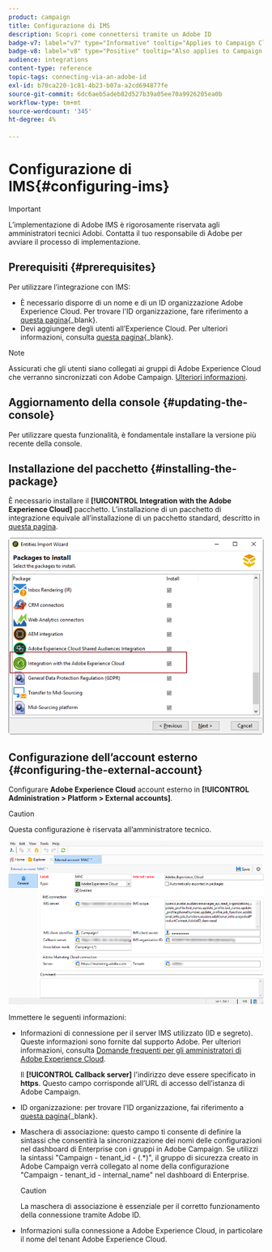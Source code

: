 ```yaml
---
product: campaign
title: Configurazione di IMS
description: Scopri come connettersi tramite un Adobe ID
badge-v7: label="v7" type="Informative" tooltip="Applies to Campaign Classic v7"
badge-v8: label="v8" type="Positive" tooltip="Also applies to Campaign v8"
audience: integrations
content-type: reference
topic-tags: connecting-via-an-adobe-id
exl-id: b70ca220-1c81-4b23-b07a-a2cd694877fe
source-git-commit: 6dc6aeb5adeb82d527b39a05ee70a9926205ea0b
workflow-type: tm+mt
source-wordcount: '345'
ht-degree: 4%

---
```


# Configurazione di IMS{#configuring-ims}



>[!IMPORTANT]
>
>L’implementazione di Adobe IMS è rigorosamente riservata agli amministratori tecnici Adobi. Contatta il tuo responsabile di Adobe per avviare il processo di implementazione.

## Prerequisiti {#prerequisites}

Per utilizzare l’integrazione con IMS:

* È necessario disporre di un nome e di un ID organizzazione Adobe Experience Cloud. Per trovare l&#39;ID organizzazione, fare riferimento a [questa pagina](https://experienceleague.adobe.com/docs/core-services/interface/administration/organizations.html?lang=it){_blank}.
* Devi aggiungere degli utenti all’Experience Cloud. Per ulteriori informazioni, consulta [questa pagina](https://experienceleague.adobe.com/docs/core-services/interface/administration/admin-getting-started.html){_blank}.

>[!NOTE]
>
>Assicurati che gli utenti siano collegati ai gruppi di Adobe Experience Cloud che verranno sincronizzati con Adobe Campaign. [Ulteriori informazioni](#configuring-the-external-account).

## Aggiornamento della console {#updating-the-console}

Per utilizzare questa funzionalità, è fondamentale installare la versione più recente della console.

## Installazione del pacchetto {#installing-the-package}

È necessario installare il **[!UICONTROL Integration with the Adobe Experience Cloud]** pacchetto. L’installazione di un pacchetto di integrazione equivale all’installazione di un pacchetto standard, descritto in [questa pagina](../../installation/using/installing-campaign-standard-packages.md).

![](assets/ims_6.png)

## Configurazione dell’account esterno {#configuring-the-external-account}

Configurare **Adobe Experience Cloud** account esterno in **[!UICONTROL Administration > Platform > External accounts]**.

>[!CAUTION]
>
>Questa configurazione è riservata all’amministratore tecnico.

![](assets/ims_5.png)

Immettere le seguenti informazioni:

* Informazioni di connessione per il server IMS utilizzato (ID e segreto). Queste informazioni sono fornite dal supporto Adobe. Per ulteriori informazioni, consulta [Domande frequenti per gli amministratori di Adobe Experience Cloud](https://experienceleague.adobe.com/docs/core-services/interface/manage-users-and-products/faq.html).

   Il **[!UICONTROL Callback server]** l&#39;indirizzo deve essere specificato in **https**. Questo campo corrisponde all’URL di accesso dell’istanza di Adobe Campaign.

* ID organizzazione: per trovare l’ID organizzazione, fai riferimento a [questa pagina](https://experienceleague.adobe.com/docs/core-services/interface/administration/organizations.html?lang=it){_blank}.
* Maschera di associazione: questo campo ti consente di definire la sintassi che consentirà la sincronizzazione dei nomi delle configurazioni nel dashboard di Enterprise con i gruppi in Adobe Campaign. Se utilizzi la sintassi &quot;Campaign - tenant_id - (.&#42;)&quot;, il gruppo di sicurezza creato in Adobe Campaign verrà collegato al nome della configurazione &quot;Campaign - tenant_id - internal_name&quot; nel dashboard di Enterprise.

   >[!CAUTION]
   >
   >La maschera di associazione è essenziale per il corretto funzionamento della connessione tramite Adobe ID.

* Informazioni sulla connessione a Adobe Experience Cloud, in particolare il nome del tenant Adobe Experience Cloud.
